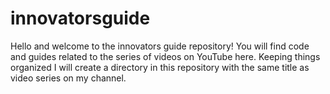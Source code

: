# innovatorsguide

Hello and welcome to the innovators guide repository! You will find code and guides related to the series of videos on 
YouTube here. Keeping things organized I will create a directory in this repository with the same title as video series
on my channel.
